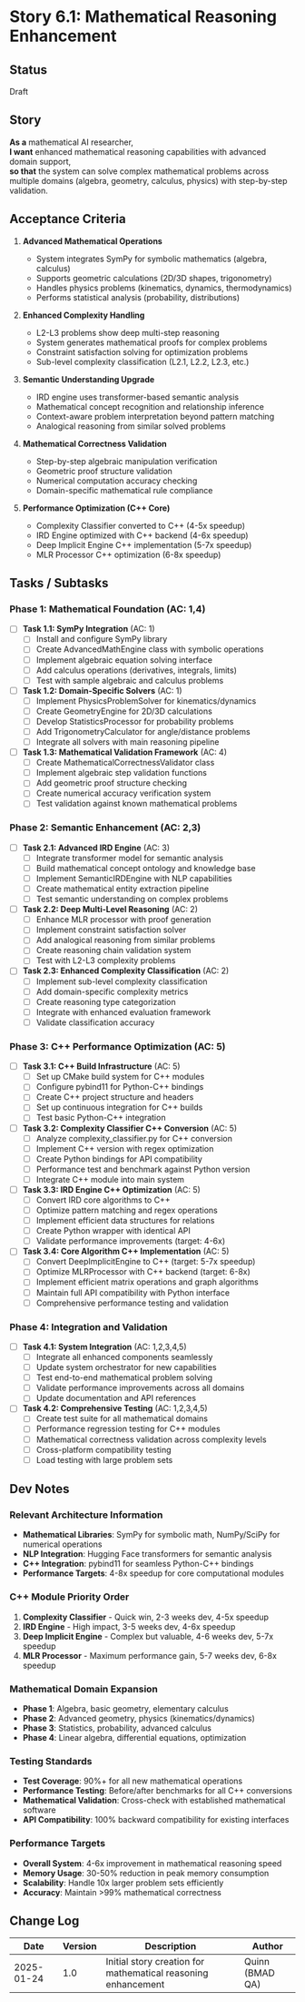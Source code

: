 # Story 6.1: Mathematical Reasoning Enhancement

## Status
Draft

## Story
**As a** mathematical AI researcher,  
**I want** enhanced mathematical reasoning capabilities with advanced domain support,  
**so that** the system can solve complex mathematical problems across multiple domains (algebra, geometry, calculus, physics) with step-by-step validation.

## Acceptance Criteria

1. **Advanced Mathematical Operations**
   - System integrates SymPy for symbolic mathematics (algebra, calculus)
   - Supports geometric calculations (2D/3D shapes, trigonometry)
   - Handles physics problems (kinematics, dynamics, thermodynamics)
   - Performs statistical analysis (probability, distributions)

2. **Enhanced Complexity Handling**
   - L2-L3 problems show deep multi-step reasoning
   - System generates mathematical proofs for complex problems
   - Constraint satisfaction solving for optimization problems
   - Sub-level complexity classification (L2.1, L2.2, L2.3, etc.)

3. **Semantic Understanding Upgrade**
   - IRD engine uses transformer-based semantic analysis
   - Mathematical concept recognition and relationship inference
   - Context-aware problem interpretation beyond pattern matching
   - Analogical reasoning from similar solved problems

4. **Mathematical Correctness Validation**
   - Step-by-step algebraic manipulation verification
   - Geometric proof structure validation
   - Numerical computation accuracy checking
   - Domain-specific mathematical rule compliance

5. **Performance Optimization (C++ Core)**
   - Complexity Classifier converted to C++ (4-5x speedup)
   - IRD Engine optimized with C++ backend (4-6x speedup)
   - Deep Implicit Engine C++ implementation (5-7x speedup)
   - MLR Processor C++ optimization (6-8x speedup)

## Tasks / Subtasks

### Phase 1: Mathematical Foundation (AC: 1,4)
- [ ] **Task 1.1: SymPy Integration** (AC: 1)
  - [ ] Install and configure SymPy library
  - [ ] Create AdvancedMathEngine class with symbolic operations
  - [ ] Implement algebraic equation solving interface
  - [ ] Add calculus operations (derivatives, integrals, limits)
  - [ ] Test with sample algebraic and calculus problems
  
- [ ] **Task 1.2: Domain-Specific Solvers** (AC: 1)
  - [ ] Implement PhysicsProblemSolver for kinematics/dynamics
  - [ ] Create GeometryEngine for 2D/3D calculations
  - [ ] Develop StatisticsProcessor for probability problems
  - [ ] Add TrigonometryCalculator for angle/distance problems
  - [ ] Integrate all solvers with main reasoning pipeline

- [ ] **Task 1.3: Mathematical Validation Framework** (AC: 4)
  - [ ] Create MathematicalCorrectnessValidator class
  - [ ] Implement algebraic step validation functions
  - [ ] Add geometric proof structure checking
  - [ ] Create numerical accuracy verification system
  - [ ] Test validation against known mathematical problems

### Phase 2: Semantic Enhancement (AC: 2,3)
- [ ] **Task 2.1: Advanced IRD Engine** (AC: 3)
  - [ ] Integrate transformer model for semantic analysis
  - [ ] Build mathematical concept ontology and knowledge base
  - [ ] Implement SemanticIRDEngine with NLP capabilities
  - [ ] Create mathematical entity extraction pipeline
  - [ ] Test semantic understanding on complex problems

- [ ] **Task 2.2: Deep Multi-Level Reasoning** (AC: 2)
  - [ ] Enhance MLR processor with proof generation
  - [ ] Implement constraint satisfaction solver
  - [ ] Add analogical reasoning from similar problems
  - [ ] Create reasoning chain validation system
  - [ ] Test with L2-L3 complexity problems

- [ ] **Task 2.3: Enhanced Complexity Classification** (AC: 2)
  - [ ] Implement sub-level complexity classification
  - [ ] Add domain-specific complexity metrics
  - [ ] Create reasoning type categorization
  - [ ] Integrate with enhanced evaluation framework
  - [ ] Validate classification accuracy

### Phase 3: C++ Performance Optimization (AC: 5)
- [ ] **Task 3.1: C++ Build Infrastructure** (AC: 5)
  - [ ] Set up CMake build system for C++ modules
  - [ ] Configure pybind11 for Python-C++ bindings
  - [ ] Create C++ project structure and headers
  - [ ] Set up continuous integration for C++ builds
  - [ ] Test basic Python-C++ integration

- [ ] **Task 3.2: Complexity Classifier C++ Conversion** (AC: 5)
  - [ ] Analyze complexity_classifier.py for C++ conversion
  - [ ] Implement C++ version with regex optimization
  - [ ] Create Python bindings for API compatibility
  - [ ] Performance test and benchmark against Python version
  - [ ] Integrate C++ module into main system

- [ ] **Task 3.3: IRD Engine C++ Optimization** (AC: 5)
  - [ ] Convert IRD core algorithms to C++
  - [ ] Optimize pattern matching and regex operations
  - [ ] Implement efficient data structures for relations
  - [ ] Create Python wrapper with identical API
  - [ ] Validate performance improvements (target: 4-6x)

- [ ] **Task 3.4: Core Algorithm C++ Implementation** (AC: 5)
  - [ ] Convert DeepImplicitEngine to C++ (target: 5-7x speedup)
  - [ ] Optimize MLRProcessor with C++ backend (target: 6-8x)
  - [ ] Implement efficient matrix operations and graph algorithms
  - [ ] Maintain full API compatibility with Python interface
  - [ ] Comprehensive performance testing and validation

### Phase 4: Integration and Validation
- [ ] **Task 4.1: System Integration** (AC: 1,2,3,4,5)
  - [ ] Integrate all enhanced components seamlessly
  - [ ] Update system orchestrator for new capabilities
  - [ ] Test end-to-end mathematical problem solving
  - [ ] Validate performance improvements across all domains
  - [ ] Update documentation and API references

- [ ] **Task 4.2: Comprehensive Testing** (AC: 1,2,3,4,5)
  - [ ] Create test suite for all mathematical domains
  - [ ] Performance regression testing for C++ modules
  - [ ] Mathematical correctness validation across complexity levels
  - [ ] Cross-platform compatibility testing
  - [ ] Load testing with large problem sets

## Dev Notes

### Relevant Architecture Information
- **Mathematical Libraries**: SymPy for symbolic math, NumPy/SciPy for numerical operations
- **NLP Integration**: Hugging Face transformers for semantic analysis
- **C++ Integration**: pybind11 for seamless Python-C++ bindings
- **Performance Targets**: 4-8x speedup for core computational modules

### C++ Module Priority Order
1. **Complexity Classifier** - Quick win, 2-3 weeks dev, 4-5x speedup
2. **IRD Engine** - High impact, 3-5 weeks dev, 4-6x speedup  
3. **Deep Implicit Engine** - Complex but valuable, 4-6 weeks dev, 5-7x speedup
4. **MLR Processor** - Maximum performance gain, 5-7 weeks dev, 6-8x speedup

### Mathematical Domain Expansion
- **Phase 1**: Algebra, basic geometry, elementary calculus
- **Phase 2**: Advanced geometry, physics (kinematics/dynamics)
- **Phase 3**: Statistics, probability, advanced calculus
- **Phase 4**: Linear algebra, differential equations, optimization

### Testing Standards
- **Test Coverage**: 90%+ for all new mathematical operations
- **Performance Testing**: Before/after benchmarks for all C++ conversions
- **Mathematical Validation**: Cross-check with established mathematical software
- **API Compatibility**: 100% backward compatibility for existing interfaces

### Performance Targets
- **Overall System**: 4-6x improvement in mathematical reasoning speed
- **Memory Usage**: 30-50% reduction in peak memory consumption
- **Scalability**: Handle 10x larger problem sets efficiently
- **Accuracy**: Maintain >99% mathematical correctness

## Change Log
| Date | Version | Description | Author |
|------|---------|-------------|--------|
| 2025-01-24 | 1.0 | Initial story creation for mathematical reasoning enhancement | Quinn (BMAD QA) |